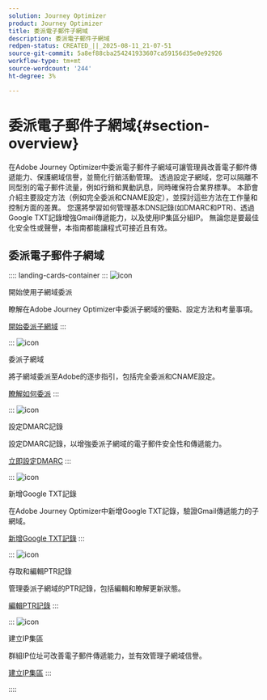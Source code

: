 ```yaml
---
solution: Journey Optimizer
product: Journey Optimizer
title: 委派電子郵件子網域
description: 委派電子郵件子網域
redpen-status: CREATED_||_2025-08-11_21-07-51
source-git-commit: 5a8ef88cba254241933607ca59156d35e0e92926
workflow-type: tm+mt
source-wordcount: '244'
ht-degree: 3%

---
```



# 委派電子郵件子網域{#section-overview}

在Adobe Journey Optimizer中委派電子郵件子網域可讓管理員改善電子郵件傳遞能力、保護網域信譽，並簡化行銷活動管理。 透過設定子網域，您可以隔離不同型別的電子郵件流量，例如行銷和異動訊息，同時確保符合業界標準。 本節會介紹主要設定方法（例如完全委派和CNAME設定），並探討這些方法在工作量和控制方面的差異。 您還將學習如何管理基本DNS記錄(如DMARC和PTR)、透過Google TXT記錄增強Gmail傳遞能力，以及使用IP集區分組IP。 無論您是要最佳化安全性或聲譽，本指南都能讓程式可接近且有效。

## 委派電子郵件子網域

:::: landing-cards-container
:::
![icon](https://cdn.experienceleague.adobe.com/icons/circle-play.svg)

開始使用子網域委派

瞭解在Adobe Journey Optimizer中委派子網域的優點、設定方法和考量事項。

[開始委派子網域](../using/configuration/about-subdomain-delegation.md)
:::

:::
![icon](https://cdn.experienceleague.adobe.com/icons/gear.svg)

委派子網域

將子網域委派至Adobe的逐步指引，包括完全委派和CNAME設定。

[瞭解如何委派](../using/configuration/delegate-subdomain.md)
:::

:::
![icon](https://cdn.experienceleague.adobe.com/icons/shield-halved.svg)

設定DMARC記錄

設定DMARC記錄，以增強委派子網域的電子郵件安全性和傳遞能力。

[立即設定DMARC](../using/configuration/dmarc-record.md)
:::

:::
![icon](https://cdn.experienceleague.adobe.com/icons/bullseye.svg)

新增Google TXT記錄

在Adobe Journey Optimizer中新增Google TXT記錄，驗證Gmail傳遞能力的子網域。

[新增Google TXT記錄](../using/configuration/google-txt.md)
:::

:::
![icon](https://cdn.experienceleague.adobe.com/icons/code-branch.svg)

存取和編輯PTR記錄

管理委派子網域的PTR記錄，包括編輯和瞭解更新狀態。

[編輯PTR記錄](../using/configuration/ptr-records.md)
:::

:::
![icon](https://cdn.experienceleague.adobe.com/icons/list-check.svg)

建立IP集區

群組IP位址可改善電子郵件傳遞能力，並有效管理子網域信譽。

[建立IP集區](../using/configuration/ip-pools.md)
:::

::::
